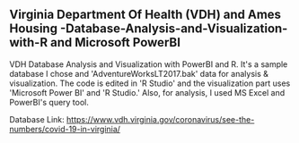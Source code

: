 ## Virginia Department Of Health (VDH) and Ames Housing -Database-Analysis-and-Visualization-with-R and Microsoft PowerBI


VDH Database Analysis and Visualization with PowerBI and R. It's a sample database I chose  and 'AdventureWorksLT2017.bak' data for analysis & visualization. The code is edited in 'R Studio' and the visualization part uses 'Microsoft Power BI' and 'R Studio.' Also, for analysis, I used MS Excel and PowerBI's query tool.

Database Link: https://www.vdh.virginia.gov/coronavirus/see-the-numbers/covid-19-in-virginia/




